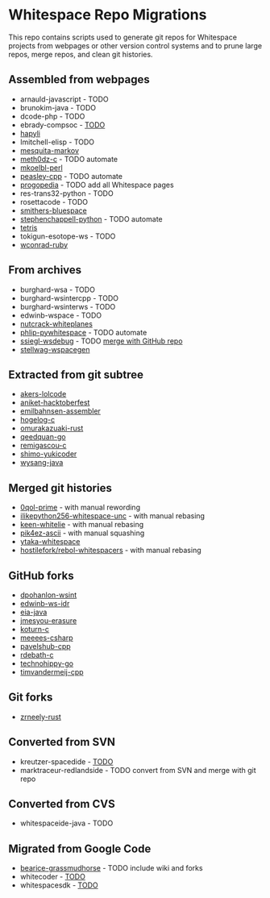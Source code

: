 # Whitespace Repo Migrations

This repo contains scripts used to generate git repos for Whitespace projects
from webpages or other version control systems and to prune large repos, merge
repos, and clean git histories.

## Assembled from webpages

- arnauld-javascript - TODO
- brunokim-java - TODO
- dcode-php - TODO
- ebrady-compsoc - [TODO](fetch_compsoc.sh)
- [hapyli](https://github.com/wspace/hapyli)
- lmitchell-elisp - TODO
- [mesquita-markov](https://github.com/wspace/mesquita-markov)
- [meth0dz-c](https://github.com/wspace/meth0dz-c) - TODO automate
- [mkoelbl-perl](https://github.com/wspace/mkoelbl-perl)
- [peasley-cpp](https://github.com/wspace/peasley-cpp) - TODO automate
- [progopedia](https://github.com/wspace/progopedia) - TODO add all Whitespace pages
- res-trans32-python - TODO
- rosettacode - TODO
- [smithers-bluespace](https://github.com/wspace/smithers-bluespace)
- [stephenchappell-python](https://github.com/wspace/stephenchappell-python) - TODO automate
- [tetris](https://github.com/wspace/tetris)
- tokigun-esotope-ws - TODO
- [wconrad-ruby](https://github.com/wspace/wconrad-ruby)

## From archives

- burghard-wsa - TODO
- burghard-wsintercpp - TODO
- burghard-wsinterws - TODO
- edwinb-wspace - TODO
- [nutcrack-whiteplanes](https://github.com/wspace/nutcrack-whiteplanes)
- [phlip-pywhitespace](https://github.com/wspace/phlip-pywhitespace) - TODO automate
- [ssiegl-wsdebug](https://github.com/wspace/ssiegl-wsdebug) - TODO [merge with GitHub repo](ssiegl-wsdebug_github.sh)
- [stellwag-wspacegen](https://github.com/wspace/stellwag-wspacegen)

## Extracted from git subtree

- [akers-lolcode](https://github.com/wspace/akers-lolcode)
- [aniket-hacktoberfest](https://github.com/wspace/aniket-hacktoberfest)
- [emilbahnsen-assembler](https://github.com/wspace/emilbahnsen-assembler)
- [hogelog-c](https://github.com/wspace/hogelog-c)
- [omurakazuaki-rust](https://github.com/wspace/omurakazuaki-rust)
- [qeedquan-go](https://github.com/wspace/qeedquan-go)
- [remigascou-c](https://github.com/wspace/remigascou-c)
- [shimo-yukicoder](https://github.com/wspace/shimo-yukicoder)
- [wysang-java](https://github.com/wspace/wysang-java)

## Merged git histories

- [0qol-prime](https://github.com/wspace/0qol-prime) - with manual rewording
- [ilikepython256-whitespace-unc](https://github.com/wspace/ilikepython256-whitespace-unc) - with manual rebasing
- [keen-whitelie](https://github.com/wspace/keen-whitelie) - with manual rebasing
- [pik4ez-ascii](https://github.com/wspace/pik4ez-ascii) - with manual squashing
- [ytaka-whitespace](https://github.com/wspace/ytaka-whitespace)
- [hostilefork/rebol-whitespacers](https://github.com/hostilefork/rebol-whitespacers) - with manual rebasing

## GitHub forks

- [dpohanlon-wsint](https://github.com/wspace/dpohanlon-wsint)
- [edwinb-ws-idr](https://github.com/wspace/edwinb-ws-idr)
- [eia-java](https://github.com/wspace/eia-java)
- [jmesyou-erasure](https://github.com/wspace/jmesyou-erasure)
- [koturn-c](https://github.com/wspace/koturn-c)
- [meeees-csharp](https://github.com/wspace/meeees-csharp)
- [pavelshub-cpp](https://github.com/wspace/pavelshub-cpp)
- [rdebath-c](https://github.com/wspace/rdebath-c)
- [technohippy-go](https://github.com/wspace/technohippy-go)
- [timvandermeij-cpp](https://github.com/wspace/timvandermeij-cpp)

## Git forks

- [zrneely-rust](https://github.com/wspace/zrneely-rust)

## Converted from SVN

- kreutzer-spacedide - [TODO](kreutzer-spacedide.sh)
- marktraceur-redlandside - TODO convert from SVN and merge with git repo

## Converted from CVS

- whitespaceide-java - TODO

## Migrated from Google Code

- [bearice-grassmudhorse](https://github.com/wspace/bearice-grassmudhorse) - TODO include wiki and forks
- whitecoder - [TODO](https://code.google.com/archive/p/whitecoder/)
- whitespacesdk - [TODO](https://code.google.com/archive/p/whitespacesdk/)
